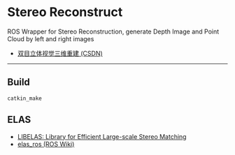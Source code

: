 # Stereo Reconstruct

ROS Wrapper for Stereo Reconstruction, generate Depth Image and Point Cloud by left and right images

* [双目立体视觉三维重建 (CSDN)](https://blog.csdn.net/u011178262/article/details/81156412)

-----

## Build
```
catkin_make
```

## ELAS
* [LIBELAS: Library for Efficient Large-scale Stereo Matching](http://www.cvlibs.net/software/libelas/)
* [elas_ros (ROS Wiki)](http://wiki.ros.org/elas_ros)
